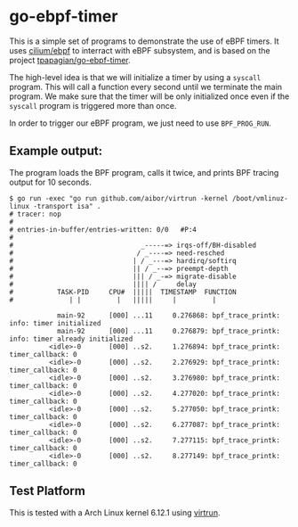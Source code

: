 # go-ebpf-timer

This is a simple set of programs to demonstrate the use of eBPF timers. It uses
[cilium/ebpf](https://github.com/cilium/ebpf) to interract with eBPF subsystem,
and is based on the project
[tpapagian/go-ebpf-timer](https://github.com/tpapagian/go-ebpf-timer).

The high-level idea is that we will initialize a timer by using a `syscall`
program. This will call a function every second until we terminate the main
program. We make sure that the timer will be only initialized once even if the
`syscall` program is triggered more than once.

In order to trigger our eBPF program, we just need to use `BPF_PROG_RUN`.

## Example output:

The program loads the BPF program, calls it twice, and prints BPF tracing 
output for 10 seconds.

```console
$ go run -exec "go run github.com/aibor/virtrun -kernel /boot/vmlinuz-linux -transport isa" .
# tracer: nop
#
# entries-in-buffer/entries-written: 0/0   #P:4
#
#                                _-----=> irqs-off/BH-disabled
#                               / _----=> need-resched
#                              | / _---=> hardirq/softirq
#                              || / _--=> preempt-depth
#                              ||| / _-=> migrate-disable
#                              |||| /     delay
#           TASK-PID     CPU#  |||||  TIMESTAMP  FUNCTION
#              | |         |   |||||     |         |

            main-92      [000] ...11     0.276868: bpf_trace_printk: info: timer initialized
            main-92      [000] ...11     0.276879: bpf_trace_printk: info: timer already initialized
          <idle>-0       [000] ..s2.     1.276894: bpf_trace_printk: timer_callback: 0
          <idle>-0       [000] ..s2.     2.276929: bpf_trace_printk: timer_callback: 0
          <idle>-0       [000] ..s2.     3.276980: bpf_trace_printk: timer_callback: 0
          <idle>-0       [000] ..s2.     4.277020: bpf_trace_printk: timer_callback: 0
          <idle>-0       [000] ..s2.     5.277050: bpf_trace_printk: timer_callback: 0
          <idle>-0       [000] ..s2.     6.277087: bpf_trace_printk: timer_callback: 0
          <idle>-0       [000] ..s2.     7.277115: bpf_trace_printk: timer_callback: 0
          <idle>-0       [000] ..s2.     8.277149: bpf_trace_printk: timer_callback: 0

```

## Test Platform

This is tested with a Arch Linux kernel 6.12.1 using
[virtrun](https://github.com/aibor/virtrun).
